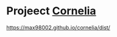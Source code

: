 # Projeect <a href="https://max98002.github.io/cornelia/dist/">Cornelia</a>
https://max98002.github.io/cornelia/dist/
